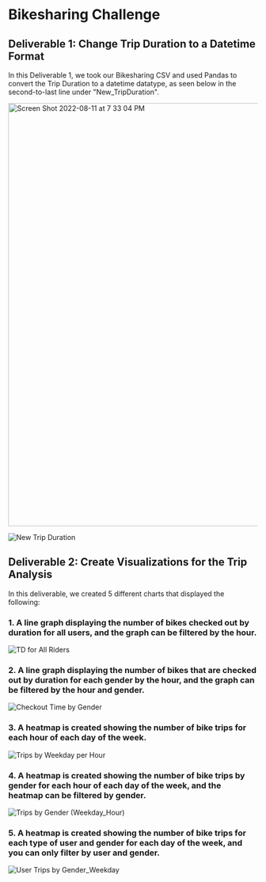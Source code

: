 # Bikesharing Challenge


## Deliverable 1: Change Trip Duration to a Datetime Format

In this Deliverable 1, we took our Bikesharing CSV and used Pandas to convert the Trip Duration to a datetime datatype, as seen below in the second-to-last line under "New_TripDuration".

<img width="855" alt="Screen Shot 2022-08-11 at 7 33 04 PM" src="https://user-images.githubusercontent.com/103979087/184264906-dd176ec3-297b-401a-87ea-0d5ef5943a2a.png">

![New Trip Duration](https://user-images.githubusercontent.com/103979087/185176018-bf6bc105-a51c-4ce2-96fb-ad76a7e276c2.png)



## Deliverable 2: Create Visualizations for the Trip Analysis

In this deliverable, we created 5 different charts that displayed the following:

### 1. A line graph displaying the number of bikes checked out by duration for all users, and the graph can be filtered by the hour.

  ![TD for All Riders](https://user-images.githubusercontent.com/103979087/185179540-477ce9d5-f1b9-400e-a213-d0c23238ba21.png)


### 2.  A line graph displaying the number of bikes that are checked out by duration for each gender by the hour, and the graph can be filtered by the hour and gender.

  ![Checkout Time by Gender](https://user-images.githubusercontent.com/103979087/185179611-a327451e-ae5a-49d4-9da6-54e0ff346e1a.png)


### 3. A heatmap is created showing the number of bike trips for each hour of each day of the week.

  ![Trips by Weekday per Hour](https://user-images.githubusercontent.com/103979087/185179688-e6297a17-31d4-450d-8781-f134d96663b6.png)


### 4. A heatmap is created showing the number of bike trips by gender for each hour of each day of the week, and the heatmap can be filtered by gender.

  ![Trips by Gender (Weekday_Hour)](https://user-images.githubusercontent.com/103979087/185179714-ead2de59-2a43-4e5b-9bd5-986ba53b477e.png)


### 5. A heatmap is created showing the number of bike trips for each type of user and gender for each day of the week, and you can only filter by user and gender.

  ![User Trips by Gender_Weekday](https://user-images.githubusercontent.com/103979087/185179769-f7215f3d-3c92-41ce-9b52-24f3b5f247d5.png)

